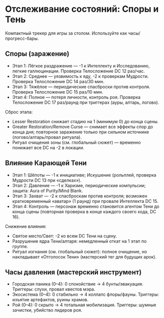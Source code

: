 # Отслеживание состояний: Споры и Тень

Компактный трекер для игры за столом. Используйте как часы/прогресс-бары.

## Споры (заражение)
- Этап 1: Лёгкое раздражение — -1 к Интеллекту и Исследованию, легкие галлюцинации. Проверка Телосложение DC 12 раз/час.
- Этап 2: Среднее — уязвимость к яду, -2 к проверкам Мудрости. Проверка Телосложение DC 14 раз/30 мин.
- Этап 3: Тяжёлое — периодические спасброски против контроля. Проверка Телосложение DC 15 раз/10 мин.
- Этап 4: Полное — потеря личности, контроль роя. Проверка Телосложение DC 17 раз/раунд при триггерах (ауры, алтарь, логово).

Сброс этапа:
- Lesser Restoration снижает стадию на 1 (минимум 0) до конца сцены.
- Greater Restoration/Remove Curse — снимает все эффекты спор до конца дня; повторное заражение только при сильном источнике (логово/алтарь/провал ритуала).
- Ритуал очищения зоны (см. глобальный сюжет) — временно понижает все DC на -2 в локации.

## Влияние Карающей Тени
- Этап 1: Шёпоты — -1 к инициативе; Искушение (рольплей, проверка Мудрости DC 13 при «сделках»).
- Этап 2: Давление — -1 к Харизме, периодические компульсии; защита: Aura of Purity/Mind Blank.
- Этап 3: Захват — -2 к спасброскам против контроля; возможен кратковременный «аватар» (1 раунд) при провале Интеллекта DC 15.
- Этап 4: Контроль — персонаж временно становится агентом Тени до конца сцены (повторная проверка в конце каждого своего хода, DC 16).

Снижение влияния:
- Святое место/Свет: -2 ко всем DC Тени на сцену.
- Разрушение ядра Тени/алтаря: немедленный откат на 1 этап по группе.
- Ритуал изгнания (см. глобальный сюжет): полное очищение, но накладывает «Отголосок Тени» (мастерский тег для будущих арок).

## Часы давления (мастерский инструмент)
- Городская паника (0–4): 0 спокойствие → 4 бунты/эвакуация. Триггеры: слухи, провал квестов мэра.
- Экосистема (0–4): 0 стабильно → 4 коллапс флоры/фауны. Триггеры: изъятие артефактов, руины храмов.
- Рой (0–4): 0 скрыто → 4 тотальная мобилизация. Триггеры: шумные зачистки, убийство лидеров роя.

